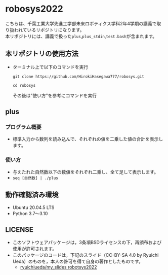 # robosys2022
こちらは、千葉工業大学先進工学部未来ロボティクス学科2年4学期の講義で取り扱われているリポジトリになります。  
本リポジトリには、講義で扱った`plus`,`plus_stdin`,`test.bash`が含まれます。 
## 本リポジトリの使用方法
* ターミナル上で以下のコマンドを実行  
  ```
  git clone https://github.com/HirokiHasegawa777/robosys.git
  ```
  ```
  cd robosys
  ```
  その後は"使い方"を参考にコマンドを実行
## plus
### プログラム概要
* 標準入力から数列を読み込んで、それぞれの値を二乗した値の合計を表示します。  
### 使い方
* 与えたれた自然数以下の数値をそれぞれ二乗し、全て足して表示します。  
* `seq [自然数] | ./plus`  

## 動作確認済み環境
* Ubuntu 20.04.5 LTS
* Python 3.7〜3.10
## LICENSE
* このソフトウェアパッケージは，3条項BSDライセンスの下，再頒布および使用が許可されます。  
* このパッケージのコードは，下記のスライド（CC-BY-SA 4.0 by Ryuichi Ueda）のものを，本人の許可を得て自身の著作としたものです。  
  * [ryuichiueda/my_slides robotsys2022](https://github.com/ryuichiueda/my_slides/tree/master/robosys_2022)